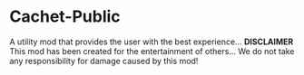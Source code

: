 # Cachet-Public
A utility mod that provides the user with the best experience…
**DISCLAIMER**
This mod has been created for the entertainment of others...
We do not take any responsibility for damage caused by this
mod!
